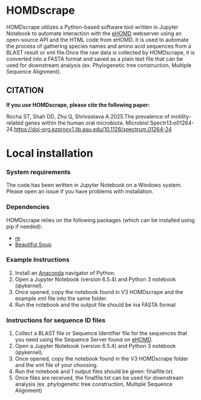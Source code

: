 # HOMDscrape

HOMDscrape utilizes a Python-based software tool written in Jupyter Notebook to automate interaction with the [eHOMD](https://www.homd.org/) webserver using an open-source API and the HTML code from eHOMD. It is used to automate the process of gathering species names and amino acid sequences from a BLAST result or xml file.Once the raw data is collected by HOMDscrape, it is converted into a FASTA format and saved as a plain text file that can be used for downstream analysis (ex. Phylogenetic tree construction, Multiple Sequence Alignment).


## CITATION 
**If you use HOMDscrape, please cite the following paper:**

Rocha ST, Shah DD, Zhu Q, Shrivastava A.2025.The prevalence of motility-related genes within the human oral microbiota. Microbiol Spectr13:e01264-24.https://doi-org.ezproxy1.lib.asu.edu/10.1128/spectrum.01264-24

# Local installation 
### System requirements
The code has been written in Jupyter Notebook on a Windows system. Please open an issue if you have problems with installation. 
### Dependencies
HOMDscrape relies on the following packages (which can be installed using pip if needed):
- [re](https://docs.python.org/3/howto/regex.html)
- [Beautiful Soup](https://beautiful-soup-4.readthedocs.io/en/latest/#)
### Example Instructions
1. Install an [Anaconda](https://anaconda.org/anaconda/anaconda-navigator) navigator of Python.
2. Open a Jupyter Notebook (version 6.5.4) and Python 3 notebook (ipykernel).
3. Once opened, copy the notebook found in V3 HOMDscrape and the example xml file into the same folder.
4. Run the notebook and the output file should be ina  FASTA format
   
### Instructions for sequence ID files
1. Collect a BLAST file or Sequence Identifier file for the sequences that you need using the Sequence Server found on [eHOMD](https://www.homd.org/genome/blast_sserver?type=refseq). 
2. Open a Jupyter Notebook (version 6.5.4) and Python 3 notebook (ipykernel).
3. Once opened, copy the notebook found in the V3 HOMDscrape folder and the xml file of your choosing.  
7. Run the notebook and 1 output files should be given: finalfile.txt.
8. Once files are received, the finalfile.txt can be used for downstream analysis (ex. phylogenetic tree construction, Multiple Sequence Alignment)
